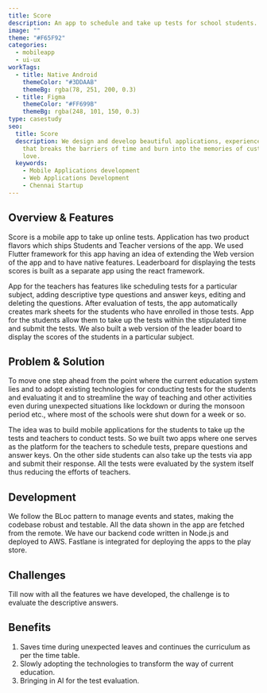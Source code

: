 ```yaml
---
title: Score
description: An app to schedule and take up tests for school students.
image: ""
theme: "#F65F92"
categories:
  - mobileapp
  - ui-ux
workTags:
  - title: Native Android
    themeColor: "#3DDAAB"
    themeBg: rgba(78, 251, 200, 0.3)
  - title: Figma
    themeColor: "#FF699B"
    themeBg: rgba(248, 101, 150, 0.3)
type: casestudy
seo:
  title: Score
  description: We design and develop beautiful applications, experience and brands
    that breaks the barriers of time and burn into the memories of customers
    love.
  keywords:
    - Mobile Applications development
    - Web Applications Development
    - Chennai Startup
---
```

## Overview & Features



Score is a mobile app to take up online tests. Application has two product flavors which ships Students and Teacher versions of the app. We used Flutter framework for this app having an idea of extending the Web version of the app and to have native features. Leaderboard for displaying the tests scores is built as a separate app using the react framework.

App for the teachers has features like scheduling tests for a particular subject, adding descriptive type questions and answer keys, editing and deleting the questions. After evaluation of tests, the app automatically creates mark sheets for the students who have enrolled in those tests. App for the students allow them to take up the tests within the stipulated time and submit the tests. We also built a web version of the leader board to display the scores of the students in a particular subject.

## Problem & Solution

To move one step ahead from the point where the current education system lies and to adopt existing technologies for conducting tests for the students and evaluating it and to streamline the way of teaching and other activities even during unexpected situations like lockdown or during the monsoon period etc., where most of the schools were shut down for a week or so.

The idea was to build mobile applications for the students to take up the tests and teachers to conduct tests. So we built two apps where one serves as the platform for the teachers to schedule tests, prepare questions and answer keys. On the other side students can also take up the tests via app and submit their response. All the tests were evaluated by the system itself thus reducing the efforts of teachers.

## Development

We follow the BLoc pattern to manage events and states, making the codebase robust and testable. All the data shown in the app are fetched from the remote. We have our backend code written in Node.js and deployed to AWS. Fastlane is integrated for deploying the apps to the play store.

## Challenges

Till now with all the features we have developed, the challenge is to evaluate the descriptive answers.

## Benefits

1. Saves time during unexpected leaves and continues the curriculum as per the time table.
2. Slowly adopting the technologies to transform the way of current education.
3. Bringing in AI for the test evaluation.